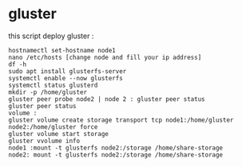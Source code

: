 # gluster


this script deploy gluster :


    hostnamectl set-hostname node1
    nano /etc/hosts [change node and fill your ip address]
    df -h
    sudo apt install glusterfs-server
    systemctl enable --now glusterfs
    systemctl status glusterd
    mkdir -p /home/gluster
    gluster peer probe node2 | node 2 : gluster peer status
    gluster peer status
    volume :
    gluster volume create storage transport tcp node1:/home/gluster node2:/home/gluster force
    gluster volume start storage
    gluster vvolume info
    node1 :mount -t glusterfs node2:/storage /home/share-storage
    node2: mount -t glusterfs node2:/storage /home/share-storage
